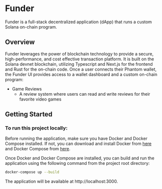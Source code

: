 # Funder

Funder is a full-stack decentralized application (dApp) that runs a custom Solana on-chain program. 

## Overview

Funder leverages the power of blockchain technology to provide a secure, high-performance, and cost effective transaction platform. It is built on the Solana devnet blockchain, utilizing Typescript and Next.js for the frontend and Rust for the on-chain code. Once a user connects their Phantom wallet, the Funder UI provides access to a wallet dashboard and a custom on-chain program:

* Game Reviews
    * A review system where users can read and write reviews for their favorite video games

## Getting Started

### To run this project locally:

Before running the application, make sure you have Docker and Docker Compose installed. If not, you can download and install Docker from [here](https://docs.docker.com/get-docker/) and Docker Compose from [here](https://docs.docker.com/compose/install/).

Once Docker and Docker Compose are installed, you can build and run the application using the following command from the project root directory:

```zsh
docker-compose up --build
``` 

The application will be available at http://localhost:3000.

